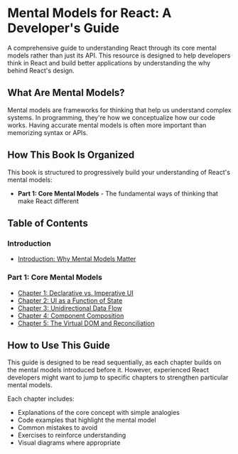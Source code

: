 # Mental Models for React: A Developer's Guide

A comprehensive guide to understanding React through its core mental models rather than just its API. This resource is designed to help developers think in React and build better applications by understanding the why behind React's design.

## What Are Mental Models?

Mental models are frameworks for thinking that help us understand complex systems. In programming, they're how we conceptualize how our code works. Having accurate mental models is often more important than memorizing syntax or APIs.

## How This Book Is Organized

This book is structured to progressively build your understanding of React's mental models:

- **Part 1: Core Mental Models** - The fundamental ways of thinking that make React different

## Table of Contents

### Introduction

- [Introduction: Why Mental Models Matter](introduction/why-mental-models-matter.md)

### Part 1: Core Mental Models

- [Chapter 1: Declarative vs. Imperative UI](part1-core-mental-models/ch1-declarative-vs-imperative.md)
- [Chapter 2: UI as a Function of State](part1-core-mental-models/ch2-ui-as-a-function-of-state.md)
- [Chapter 3: Unidirectional Data Flow](part1-core-mental-models/ch3-unidirectional-data-flow.md)
- [Chapter 4: Component Composition](part1-core-mental-models/ch4-component-composition.md)
- [Chapter 5: The Virtual DOM and Reconciliation](part1-core-mental-models/ch5-virtual-dom-reconciliation.md)

## How to Use This Guide

This guide is designed to be read sequentially, as each chapter builds on the mental models introduced before it. However, experienced React developers might want to jump to specific chapters to strengthen particular mental models.

Each chapter includes:

- Explanations of the core concept with simple analogies
- Code examples that highlight the mental model
- Common mistakes to avoid
- Exercises to reinforce understanding
- Visual diagrams where appropriate
